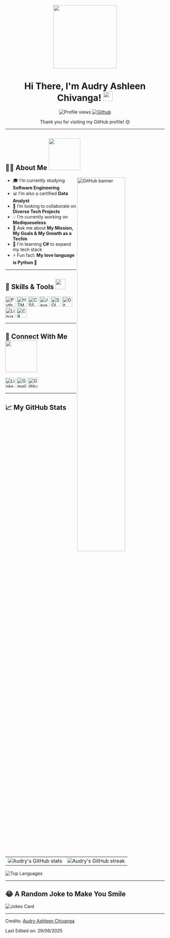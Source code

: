 <p align="center">
    <img width="200" src="https://media.giphy.com/media/SWoSkN6DxTszqIKEqv/giphy.gif">
</p>

<h1 align="center"> Hi There, I'm Audry Ashleen Chivanga! <img src="https://raw.githubusercontent.com/MartinHeinz/MartinHeinz/master/wave.gif" width="30px"> </h1>

<p align="center">
    <img src="https://visitor-badge.glitch.me/badge?page_id=AudryAshleenChivanga.AudryAshleenChivanga" alt="Profile views"> 
    <a href="https://github.com/AudryAshleenChivanga"><img src="https://img.shields.io/github/followers/AudryAshleenChivanga?label=Follow&style=social" alt="Github"></a>
</p>

<div align="center" size="20px">Thank you for visiting my GitHub profile! 😊</div>

---

<h2> 👩‍💻 About Me <img src="https://media0.giphy.com/media/KDDpcKigbfFpnejZs6/giphy.gif" width="100px"> </h2>

<img align="right" width="55%" alt="GitHub banner" src="https://raw.githubusercontent.com/onimur/.github/master/.resources/git-header.svg">

<ul>
<li> 🎓 I’m currently studying <b>Software Engineering</b></li>
<li> 📊 I’m also a certified <b>Data Analyst</b></li>
<li> 🤝 I’m looking to collaborate on <b>Diverse Tech Projects</b></li>
<li> 💡 I’m currently working on <b>Mediqueueless</b></li>
<li> 💬 Ask me about <b>My Mission, My Goals & My Growth as a Techie</b></li>
<li> 🔧 I'm learning <b>C#</b> to expand my tech stack</li>
<li> ⚡ Fun fact: <b>My love language is Python 🐍</b></li>
</ul>

---

<h2> 🚀 Skills & Tools <img src="https://media2.giphy.com/media/QssGEmpkyEOhBCb7e1/giphy.gif" width="32px"> </h2>

<p>
    <a href="#"><img width="32px" src="https://raw.githubusercontent.com/rahulbanerjee26/githubAboutMeGenerator/main/icons/python.svg" title="Python"></a>
    <a href="#"><img width="32px" src="https://raw.githubusercontent.com/rahulbanerjee26/githubAboutMeGenerator/main/icons/html.svg" title="HTML"></a>
    <a href="#"><img width="32px" src="https://raw.githubusercontent.com/rahulbanerjee26/githubAboutMeGenerator/main/icons/css.svg" title="CSS"></a>
    <a href="#"><img width="32px" src="https://raw.githubusercontent.com/rahulbanerjee26/githubAboutMeGenerator/main/icons/javascript.svg" title="JavaScript"></a>
    <a href="#"><img width="32px" src="https://raw.githubusercontent.com/rahulbanerjee26/githubAboutMeGenerator/main/icons/sqlite.svg" title="SQL"></a>
    <a href="#"><img width="32px" src="https://raw.githubusercontent.com/rahulbanerjee26/githubAboutMeGenerator/main/icons/git.svg" title="Git"></a>
    <a href="#"><img width="32px" src="https://raw.githubusercontent.com/rahulbanerjee26/githubAboutMeGenerator/main/icons/linux.svg" title="Linux"></a>
    <a href="#"><img width="32px" src="https://raw.githubusercontent.com/rahulbanerjee26/githubAboutMeGenerator/main/icons/csharp.svg" title="C#"></a>
</p>

---

<h2> 🤝 Connect With Me <img src="https://raw.githubusercontent.com/ShahriarShafin/ShahriarShafin/main/Assets/handshake.gif" width="100px"> </h2>

<p>
    <a href="https://www.linkedin.com/in/audry-ashleen-chivanga-081175231/"><img width="32px" src="https://raw.githubusercontent.com/rahulbanerjee26/githubAboutMeGenerator/main/icons/linked-in-alt.svg" title="LinkedIn"></a>
    <a href="mailto:ashleenchivanga@gmail.com"><img width="32px" src="https://raw.githubusercontent.com/rahulbanerjee26/githubAboutMeGenerator/main/icons/gmail.svg" title="Gmail"></a>
    <a href="https://github.com/AudryAshleenChivanga"><img width="32px" src="https://raw.githubusercontent.com/rahulbanerjee26/githubAboutMeGenerator/main/icons/github.svg" title="GitHub"></a>
</p>

---

<h2> 📈 My GitHub Stats </h2>

<table>
    <tr>
        <td><img src="https://github-readme-stats.vercel.app/api?username=AudryAshleenChivanga&show_icons=true&theme=tokyonight" alt="Audry's GitHub stats"></td>
        <td><img src="https://github-readme-streak-stats.herokuapp.com/?user=AudryAshleenChivanga&theme=tokyonight" alt="Audry's GitHub streak"></td>
    </tr>
</table>

<p><img src="https://github-readme-stats.vercel.app/api/top-langs/?username=AudryAshleenChivanga&layout=compact&theme=tokyonight" alt="Top Languages"></p>

---

<h2> 😂 A Random Joke to Make You Smile </h2>
<p><img src="https://readme-jokes.vercel.app/api?theme=tokyonight" alt="Jokes Card"></p>

---

<p>Credits: <a href="https://github.com/AudryAshleenChivanga">Audry Ashleen Chivanga</a></p>
<p>Last Edited on: 29/06/2025</p>
